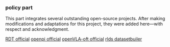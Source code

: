 ### policy part
This part integrates several outstanding open-source projects. After making modifications and adaptations for this project, they were added here—with respect and acknowledgment.

[RDT official](https://github.com/thu-ml/RoboticsDiffusionTransformer)
[openpi official](https://github.com/Physical-Intelligence/openpi)
[openVLA-oft official](https://github.com/YY-GX/openvla-oft)
[rlds datasetbuiler](https://github.com/moojink/rlds_dataset_builder)